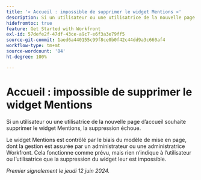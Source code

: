 ```yaml
---
title: '« Accueil : impossible de supprimer le widget Mentions »'
description: Si un utilisateur ou une utilisatrice de la nouvelle page d’accueil souhaite supprimer le widget Mentions, la suppression échoue.
hidefromtoc: true
feature: Get Started with Workfront
exl-id: 57defe2f-47df-43ce-a9c7-e6f3a3e79ff5
source-git-commit: 1aed6a440155c99f8ce0b0f42c44dd9a3c660af4
workflow-type: tm+mt
source-wordcount: '84'
ht-degree: 100%

---
```


# Accueil : impossible de supprimer le widget Mentions

<!--valid issue; won't fix-->

Si un utilisateur ou une utilisatrice de la nouvelle page d’accueil souhaite supprimer le widget Mentions, la suppression échoue.

Le widget Mentions est contrôlé par le biais du modèle de mise en page, dont la gestion est assurée par un administrateur ou une administratrice Workfront. Cela fonctionne comme prévu, mais rien n’indique à l’utilisateur ou l’utilisatrice que la suppression du widget leur est impossible.

_Premier signalement le jeudi 12 juin 2024._

